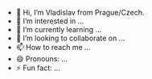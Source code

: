 - 👋 Hi, I’m Vladislav from Prague/Czech.
- 👀 I’m interested in ...
- 🌱 I’m currently learning ...
- 💞️ I’m looking to collaborate on ...
- 📫 How to reach me ...
- 😄 Pronouns: ...
- ⚡ Fun fact: ...

<!---
VladislavPrague/VladislavPrague is a ✨ special ✨ repository because its `README.md` (this file) appears on your GitHub profile.
You can click the Preview link to take a look at your changes.
--->
